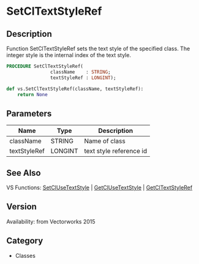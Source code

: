 # SetClTextStyleRef

## Description
Function SetClTextStyleRef sets the text style of the specified class.  The integer style is the internal index of the text style.

```pascal
PROCEDURE SetClTextStyleRef(
				className    : STRING;
				textStyleRef : LONGINT);
```

```python
def vs.SetClTextStyleRef(className, textStyleRef):
    return None
```

## Parameters
|Name|Type|Description|
|---|---|---|
|className|STRING|Name of class|
|textStyleRef|LONGINT|text style reference id|

## See Also
VS Functions:
[SetClUseTextStyle](SetClUseTextStyle.md) 
| [GetClUseTextStyle](GetClUseTextStyle.md) 
| [GetClTextStyleRef](GetClTextStyleRef.md)

## Version
Availability: from Vectorworks 2015

## Category
* Classes

